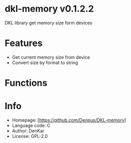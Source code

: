 dkl-memory v0.1.2.2
====================================
DKL library get memory size form devices

# Features

* Get current memory size from device
* Convert size by format to string

# Functions

# Info

* Homepage: [https://github.com/Denpus/DKL-memory]
* Language code: C
* Author: DenKar
* License: GPL-2.0
